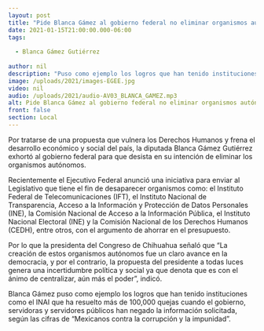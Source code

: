 ```yaml
---
layout: post
title: "Pide Blanca Gámez al gobierno federal no eliminar organismos autónomos"
date: 2021-01-15T21:00:00.000-06:00
tags:
  
  - Blanca Gámez Gutiérrez
  
author: nil
description: "Puso como ejemplo los logros que han tenido instituciones como el INAI que ha resuelto más de 100,000 quejas"
image: /uploads/2021/images-EGEE.jpg
video: nil
audio: /uploads/2021/audio-AV03_BLANCA_GAMEZ.mp3
alt: Pide Blanca Gámez al gobierno federal no eliminar organismos autónomos
front: false
section: Local
---
```


Por tratarse de una propuesta que vulnera los Derechos Humanos y frena el desarrollo económico y social del país, la diputada Blanca Gámez Gutiérrez exhortó al gobierno federal para que desista en su intención de eliminar los organismos autónomos. 

Recientemente el Ejecutivo Federal anunció una iniciativa para enviar al Legislativo que tiene el fin de desaparecer organismos como: el Instituto Federal de Telecomunicaciones (IFT), el Instituto Nacional de Transparencia, Acceso a la Información y Protección de Datos Personales (INE), la Comisión Nacional de Acceso a la Información Pública, el Instituto Nacional Electoral (INE) y la Comisión Nacional de los Derechos Humanos (CEDH), entre otros, con el argumento de ahorrar en el presupuesto. 

Por lo que la presidenta del Congreso de Chihuahua señaló que “La creación de estos organismos autónomos fue un claro avance en la democracia, y por el contrario, la propuesta del presidente a todas luces genera una incertidumbre política y social ya que denota que es con el ánimo de centralizar, aún más el poder”, indicó. 

Blanca Gámez puso como ejemplo los logros que han tenido instituciones como el INAI que ha resuelto más de 100,000 quejas cuando el gobierno, servidoras y servidores públicos han negado la información solicitada, según las cifras de “Mexicanos contra la corrupción y la impunidad”. 
